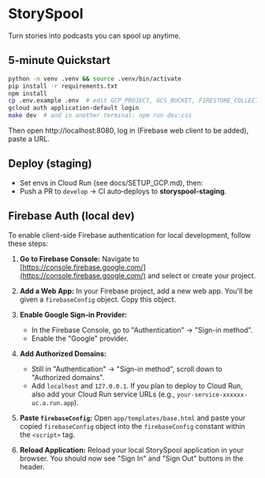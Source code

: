 # StorySpool

Turn stories into podcasts you can spool up anytime.

## 5‑minute Quickstart
```bash
python -m venv .venv && source .venv/bin/activate
pip install -r requirements.txt
npm install
cp .env.example .env  # edit GCP_PROJECT, GCS_BUCKET, FIRESTORE_COLLECTION
gcloud auth application-default login
make dev  # and in another terminal: npm run dev:css
```
Then open http://localhost:8080, log in (Firebase web client to be added), paste a URL.

## Deploy (staging)
- Set envs in Cloud Run (see docs/SETUP_GCP.md), then:
- Push a PR to `develop` → CI auto‑deploys to **storyspool-staging**.

## Firebase Auth (local dev)

To enable client-side Firebase authentication for local development, follow these steps:

1.  **Go to Firebase Console:** Navigate to [https://console.firebase.google.com/](https://console.firebase.google.com/) and select or create your project.

2.  **Add a Web App:** In your Firebase project, add a new web app. You'll be given a `firebaseConfig` object. Copy this object.

3.  **Enable Google Sign-in Provider:**
    *   In the Firebase Console, go to "Authentication" -> "Sign-in method".
    *   Enable the "Google" provider.

4.  **Add Authorized Domains:**
    *   Still in "Authentication" -> "Sign-in method", scroll down to "Authorized domains".
    *   Add `localhost` and `127.0.0.1`. If you plan to deploy to Cloud Run, also add your Cloud Run service URLs (e.g., `your-service-xxxxxx-uc.a.run.app`).

5.  **Paste `firebaseConfig`:** Open `app/templates/base.html` and paste your copied `firebaseConfig` object into the `firebaseConfig` constant within the `<script>` tag.

6.  **Reload Application:** Reload your local StorySpool application in your browser. You should now see "Sign In" and "Sign Out" buttons in the header.
